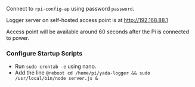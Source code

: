 Connect to ```rpi-config-ap``` using password ```password```.

Logger server on self-hosted access point is at http://192.168.88.1

Access point will be available around 60 seconds after the Pi is connected to power.

### Configure Startup Scripts
* Run ```sudo crontab -e``` using nano.
* Add the line ```@reboot cd /home/pi/yada-logger && sudo /usr/local/bin/node server.js &```
